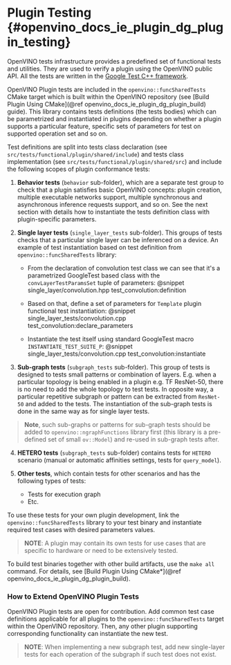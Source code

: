 # Plugin Testing {#openvino_docs_ie_plugin_dg_plugin_testing}

OpenVINO tests infrastructure provides a predefined set of functional tests and utilities. They are used to verify a plugin using the OpenVINO public API.
All the tests are written in the [Google Test C++ framework](https://github.com/google/googletest).

OpenVINO Plugin tests are included in the `openvino::funcSharedTests` CMake target which is built within the OpenVINO repository
(see [Build Plugin Using CMake](@ref openvino_docs_ie_plugin_dg_plugin_build) guide). This library contains tests definitions (the tests bodies) which can be parametrized and instantiated in plugins depending on whether a plugin supports a particular feature, specific sets of parameters for test on supported operation set and so on.

Test definitions are split into tests class declaration (see `src/tests/functional/plugin/shared/include`) and tests class implementation (see `src/tests/functional/plugin/shared/src`) and include the following scopes of plugin conformance tests:

1. **Behavior tests** (`behavior` sub-folder), which are a separate test group to check that a plugin satisfies basic OpenVINO concepts: plugin creation, multiple executable networks support, multiple synchronous and asynchronous inference requests support, and so on. See the next section with details how to instantiate the tests definition class with plugin-specific parameters.

2. **Single layer tests** (`single_layer_tests` sub-folder). This groups of tests checks that a particular single layer can be inferenced on a device. An example of test instantiation based on test definition from `openvino::funcSharedTests` library:

    - From the declaration of convolution test class we can see that it's a parametrized GoogleTest based class with the `convLayerTestParamsSet` tuple of parameters:
    @snippet single_layer/convolution.hpp test_convolution:definition

    - Based on that, define a set of parameters for `Template` plugin functional test instantiation:
    @snippet single_layer_tests/convolution.cpp test_convolution:declare_parameters

    - Instantiate the test itself using standard GoogleTest macro `INSTANTIATE_TEST_SUITE_P`:
    @snippet single_layer_tests/convolution.cpp test_convolution:instantiate

3. **Sub-graph tests** (`subgraph_tests` sub-folder). This group of tests is designed to tests small patterns or combination of layers. E.g. when a particular topology is being enabled in a plugin e.g. TF ResNet-50, there is no need to add the whole topology to test tests. In opposite way, a particular repetitive subgraph or pattern can be extracted from `ResNet-50` and added to the tests. The instantiation of the sub-graph tests is done in the same way as for single layer tests.
> **Note**, such sub-graphs or patterns for sub-graph tests should be added to `openvino::ngraphFunctions` library first (this library is a pre-defined set of small `ov::Model`) and re-used in sub-graph tests after.

4. **HETERO tests** (`subgraph_tests` sub-folder) contains tests for `HETERO` scenario (manual or automatic affinities settings, tests for `query_model`).

5. **Other tests**, which contain tests for other scenarios and has the following types of tests:
    - Tests for execution graph
    - Etc.

To use these tests for your own plugin development, link the `openvino::funcSharedTests` library to your test binary and instantiate required test cases with desired parameters values.

> **NOTE**: A plugin may contain its own tests for use cases that are specific to hardware or need to be extensively tested.

To build test binaries together with other build artifacts, use the `make all` command. For details, see
[Build Plugin Using CMake*](@ref openvino_docs_ie_plugin_dg_plugin_build).

### How to Extend OpenVINO Plugin Tests

OpenVINO Plugin tests are open for contribution.
Add common test case definitions applicable for all plugins to the `openvino::funcSharedTests` target within the OpenVINO repository. Then, any other plugin supporting corresponding functionality can instantiate the new test.

> **NOTE**: When implementing a new subgraph test, add new single-layer tests for each operation of the subgraph if such test does not exist.
